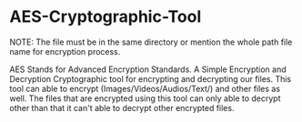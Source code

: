 # AES-Cryptographic-Tool

NOTE: The file must be in the same directory or mention the whole path file name for encryption process.

AES Stands for Advanced Encryption Standards. 
A Simple Encryption and Decryption Cryptographic tool for encrypting and decrypting our files.
This tool can able to encrypt (Images/Videos/Audios/Text/) and other files as well.
The files that are encrypted using this tool can only able to decrypt other than that it can't able to decrypt other encrypted files.

